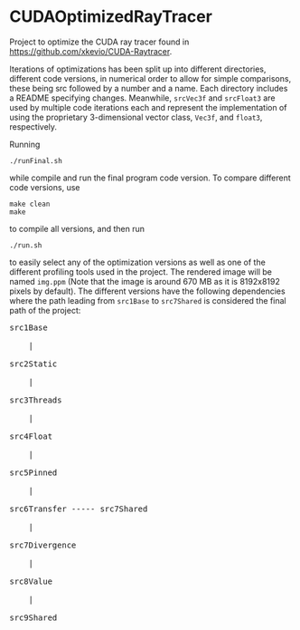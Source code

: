 # CUDAOptimizedRayTracer
Project to optimize the CUDA ray tracer found in https://github.com/xkevio/CUDA-Raytracer.

Iterations of optimizations has been split up into different directories, different code versions, in numerical order to allow for simple comparisons, these being src followed by a number and a name. Each directory includes a README specifying changes. Meanwhile, `srcVec3f` and `srcFloat3` are used by multiple code iterations each and represent the implementation of using the proprietary 3-dimensional vector class, `Vec3f`, and `float3`, respectively.

Running

```
./runFinal.sh
```

while compile and run the final program code version. To compare different code versions, use

```
make clean
make
```

to compile all versions, and then run

```
./run.sh
```

to easily select any of the optimization versions as well as one of the different profiling tools used in the project. The rendered image will be named `img.ppm` (Note that the image is around 670 MB as it is 8192x8192 pixels by default). The different versions have the following dependencies where the path leading from `src1Base` to `src7Shared` is considered the final path of the project:

<pre>
src1Base <br />
    | <br />
src2Static <br />
    | <br />
src3Threads <br />
    | <br />
src4Float <br />
    | <br />
src5Pinned <br />
    | <br />
src6Transfer ----- src7Shared <br />
    | <br />
src7Divergence <br />
    | <br />
src8Value <br />
    | <br />
src9Shared
</pre>

